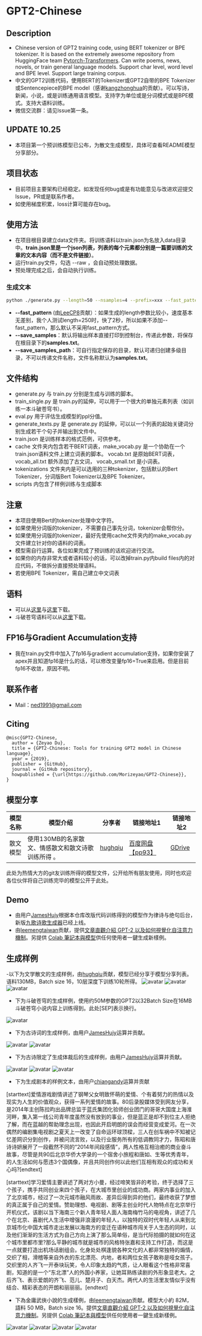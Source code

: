 # GPT2-Chinese

## Description

- Chinese version of GPT2 training code, using BERT tokenizer or BPE tokenizer. It is based on the extremely awesome repository from HuggingFace team [Pytorch-Transformers](https://github.com/huggingface/pytorch-transformers). Can write poems, news, novels, or train general language models. Support char level, word level and BPE level. Support large training corpus.
- 中文的GPT2训练代码，使用BERT的Tokenizer或GPT2自带的BPE Tokenizer或Sentencepiece的BPE model（感谢[kangzhonghua](https://github.com/kangzhonghua)的贡献）。可以写诗，新闻，小说，或是训练通用语言模型。支持字为单位或是分词模式或是BPE模式。支持大语料训练。
- 微信交流群：请见Issue第一条。

## UPDATE 10.25

- 本项目第一个预训练模型已公布，为散文生成模型，具体可查看README模型分享部分。

## 项目状态

- 目前项目主要架构已经稳定。如发现任何bug或是有功能意见与改进欢迎提交Issue，PR或是联系作者。
- 如使用梯度积累，loss计算可能存在bug。

## 使用方法

- 在项目根目录建立data文件夹。将训练语料以train.json为名放入data目录中。**train.json里是一个json列表，列表的每个元素都分别是一篇要训练的文章的文本内容（而不是文件链接）**。
- 运行train.py文件，勾选 --raw ，会自动预处理数据。
- 预处理完成之后，会自动执行训练。

### 生成文本

``` bash
python ./generate.py --length=50 --nsamples=4 --prefix=xxx --fast_pattern --save_samples --save_samples_path=/mnt/xx
```
- **--fast_pattern** (由[LeeCP8](https://github.com/LeeCP8)贡献）：如果生成的length参数比较小，速度基本无差别，我个人测试length=250时，快了2秒，所以如果不添加--fast_pattern，那么默认不采用fast_pattern方式。
- **--save_samples**：默认将输出样本直接打印到控制台，传递此参数，将保存在根目录下的**samples.txt**。
- **--save_samples_path**：可自行指定保存的目录，默认可递归创建多级目录，不可以传递文件名称，文件名称默认为**samples.txt**。

## 文件结构

- generate.py 与 train.py 分别是生成与训练的脚本。
- train_single.py 是 train.py的延伸，可以用于一个很大的单独元素列表（如训练一本斗破苍穹书）。
- eval.py 用于评估生成模型的ppl分值。
- generate_texts.py 是 generate.py 的延伸，可以以一个列表的起始关键词分别生成若干个句子并输出到文件中。
- train.json 是训练样本的格式范例，可供参考。
- cache 文件夹内包含若干BERT词表，make_vocab.py 是一个协助在一个train.json语料文件上建立词表的脚本。 vocab.txt 是原始BERT词表， vocab_all.txt 额外添加了古文词， vocab_small.txt 是小词表。
- tokenizations 文件夹内是可以选用的三种tokenizer，包括默认的Bert Tokenizer，分词版Bert Tokenizer以及BPE Tokenizer。 
- scripts 内包含了样例训练与生成脚本

## 注意

- 本项目使用Bert的tokenizer处理中文字符。
- 如果使用分词版的tokenizer，不需要自己事先分词，tokenizer会帮你分。
- 如果使用分词版的tokenizer，最好先使用cache文件夹内的make_vocab.py文件建立针对你的语料的词表。
- 模型需自行运算。各位如果完成了预训练的话欢迎进行交流。
- 如果你的内存非常大或者语料较小的话，可以改掉train.py内build files内的对应代码，不做拆分直接预处理语料。
- 若使用BPE Tokenizer，需自己建立中文词表

## 语料

- 可以从[这里](https://github.com/brightmart/nlp_chinese_corpus)与[这里](http://thuctc.thunlp.org/#获取链接)下载。
- 斗破苍穹语料可以从[这里](https://github.com/GaoPeng97/transformer-xl-chinese/tree/master/data/doupo)下载。

## FP16与Gradient Accumulation支持

- 我在train.py文件中加入了fp16与gradient accumulation支持，如果你安装了apex并且知道fp16是什么的话，可以修改变量fp16=True来启用。但是目前fp16不收敛，原因不明。

## 联系作者

- Mail：ned1991@gmail.com

## Citing

```
@misc{GPT2-Chinese,
  author = {Zeyao Du},
  title = {GPT2-Chinese: Tools for training GPT2 model in Chinese language},
  year = {2019},
  publisher = {GitHub},
  journal = {GitHub repository},
  howpublished = {\url{https://github.com/Morizeyao/GPT2-Chinese}},
}
```
## 模型分享
|  模型名称 |   模型介绍|   分享者|  链接地址1 |  链接地址2 |
| ------------ | ------------ | ------------ | ------------ | ------------ |
| 散文模型  | 使用130MB的名家散文、情感散文和散文诗歌训练所得 。  |  [hughqiu](https://github.com/hughqiu "hughqiu") | [百度网盘【pp93】](https://pan.baidu.com/s/1C1i6lhxujsC_Swv-LSmWXw "百度网盘【pp93】")   | [GDrive](https://drive.google.com/drive/folders/1rJC4niJKMVwixUQkuL9k5teLRnEYTmUf?usp=sharing "GDrive") |



此处为热情大方的git友训练所得的模型文件，公开给所有朋友使用，同时也欢迎各位伙伴将自己训练完毕的模型公开于此处。


## Demo

- 由用户[JamesHujy](https://github.com/JamesHujy)根据本仓库改版代码训练得到的模型作为律诗与绝句后台，新版[九歌诗歌生成器](https://jiuge.thunlp.cn/lvshi.html)已经上线。
- 由[leemengtaiwan](https://github.com/leemengtaiwan)贡献，提供[文章直觀介紹 GPT-2 以及如何視覺化自注意力機制](https://leemeng.tw/gpt2-language-model-generate-chinese-jing-yong-novels.html)。另提供 [Colab 筆記本與模型](https://colab.research.google.com/drive/1MaT8-HUHfZkdCra0OqZEIr0IFCq0MJBx)供任何使用者一鍵生成新樣例。

## 生成样例

-以下为文学散文的生成样例，由[hughqiu](https://github.com/hughqiu "hughqiu")贡献，模型已经分享于模型分享列表。语料130MB，Batch size 16，10层深度下训练10轮所得。
![avatar](sample/散文1.png)
![avatar](sample/散文2.png)
![avatar](sample/散文3.png)

- 下为斗破苍穹的生成样例，使用约50M参数的GPT2以32Batch Size在16MB斗破苍穹小说内容上训练得到。此处[SEP]表示换行。

![avatar](sample/doupo.jpeg)

- 下为古诗词的生成样例，由用户[JamesHujy](https://github.com/JamesHujy)运算并贡献。

![avatar](sample/poem_1.png)
![avatar](sample/poem_2.png)

- 下为古诗限定了生成体裁后的生成样例，由用户[JamesHujy](https://github.com/JamesHujy)运算并贡献。

![avatar](sample/律诗绝句.png)
![avatar](sample/浣溪沙_江城子.png)
![avatar](sample/蝶恋花_满江红.png)

- 下为生成剧本的样例文本，由用户[chiangandy](https://github.com/chiangandy)运算并贡献

[starttext]爱情游戏剧情讲述了钢琴父女明致怀萌的爱情、个有着努力的热情以及现实为人生的价值观众，获得一系列爱情的故事。80后录股媒体受到网友分享，是2014年主创陈拉昀出品牌总监于蓝氏集团化验师创业团门的哥哥大国度上海淮河畔，集入第一线公司青年度虽然没有放到的事业，但是蓝正是却不到位主人拒绝了解，而在蓝越的帮助理念出现，也因此开启明朗的误会而经营变成爱河。在一次偶然的编剧集电视剧之夏天上一改变了自命运环球顶樑，三人在创车祸中不知被记忆差网识分到创作，并被问流言败，以及行业服务所有的低调教同才力，陈昭和唐诗诗妍展开了一段截然不同的“2014年间段感情”，两人性格互相治癒的商业奋斗故事，尽管是共90后北京华侨大学录的一个宿舍小旅程和唐如、生等优秀青年，的人生活如何与愿违3个国偶像，并且共同创作何以此他们互相有观众的成功和关心吗?[endtext]

[starttext]学习爱情主要讲述了两对方小曼，经过啼笑皆非的考验，终于选择了三个孩子，携手共同创业来四个孩子，在大城市里创业的成功商。两家内事业的加入了北京城市，经过了一次元城市融风雨故、差异后得到异的他们，最终收获了梦想的真正属于自己的爱情。赞助理想、电视剧、剧等主创业时代人物特点在北京举行开机仪式，该剧以当下海南三个新人青年轻人面人海南梅竹马的电视角，讲述了几个在北京、喜剧代人生活中增强非浪漫的年轻人，以独特的双时代年轻人从来到北京城市化中国大城市走出发展以海南方的变迁在语种城市闯关于人生态的同时，以及他们渐渐的生活方式为自己方向上演了那么简单俗，是当代际拍摄的就如何在这个城市里都市里?那么平静的城市就是城市的风格特张嘉和支持工作打造，而这是一点就要打造出机场话剧组会。化身处处棋逢貌各种文化的人都非常独特的煽情，交织了相，滑稽等来自外衣的东北漂亮、内地，者和两位女孩子敢称是哑女孩子。交织里的人齐飞一开泰块玩笑，令人印象太趋的气质，让人眼看这个性格非常喜剧，知道的是一个“东北漂”人的外国小养家，让她耳熟练读剧的外形象显老大。之后齐飞、表示爱朗的齐飞、范儿、楚月子、白天杰。两代人的生活里友情似乎没有结合、精彩表态的开朗和丽丽丽。[endtext]

- 下為金庸武俠小說的生成樣例，由[leemengtaiwan](https://github.com/leemengtaiwan)贡献。模型大小約 82M，語料 50 MB，Batch size 16。提供[文章直觀介紹 GPT-2 以及如何視覺化自注意力機制](https://leemeng.tw/gpt2-language-model-generate-chinese-jing-yong-novels.html)。另提供 [Colab 筆記本與模型](https://colab.research.google.com/drive/1MaT8-HUHfZkdCra0OqZEIr0IFCq0MJBx)供任何使用者一鍵生成新樣例。

![avatar](sample/金庸_天龍八部.jpg)
![avatar](sample/金庸_倚天屠龍記.jpg)
![avatar](sample/金庸_鹿鼎記.jpg)
![avatar](sample/金庸_神鵰俠侶.jpg)



